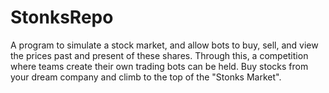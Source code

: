 # StonksRepo
A program to simulate a stock market, and allow bots to buy, sell, and view the prices past and present of these shares. Through this, a competition where teams create their own trading bots can be held. Buy stocks from your dream company and climb to the top of the "Stonks Market".
